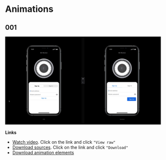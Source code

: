 # Animations

## 001

![animation.img](/01%20-%20design/animation/001/animation%20-%2001.gif)

**Links**

- [Watch video](/01%20-%20design/animation/001/animation%20-%2001.mp4). Click on the link and click `"View raw"`
- [Download sources](/01%20-%20design/animation/001/sources). Click on the link and click `"Download"`
- [Download animation elements](/01%20-%20design/animation/001/elements)
